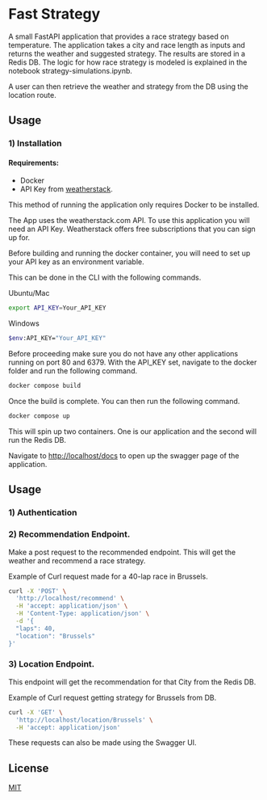 # Fast Strategy

A small FastAPI application that provides a race strategy based on temperature. The application takes a city and race length as inputs and returns the weather and suggested strategy. The results are stored in a Redis DB. The logic for how race strategy is modeled is explained in the notebook strategy-simulations.ipynb. 

A user can then retrieve the weather and strategy from the DB using the location route.

## Usage

### 1) Installation

#### Requirements:
- Docker
- API Key from [weatherstack](https://weatherstack.com). 

This method of running the application only requires Docker to be installed.

The App uses the weatherstack.com API. To use this application you will need an API Key. Weatherstack offers free subscriptions that you can sign up for.

Before building and running the docker container, you will need to set up your API key as an environment variable. 

This can be done in the CLI with the following commands. 

Ubuntu/Mac
```bash
export API_KEY=Your_API_KEY
```

Windows 
```bash
$env:API_KEY="Your_API_KEY"
```

Before proceeding make sure you do not have any other applications running on port 80 and 6379.
With the API_KEY set, navigate to the docker folder and run the following command.

```bash
docker compose build
```

Once the build is complete. You can then run the following command. 

```bash
docker compose up
```

This will spin up two containers. One is our application and the second will run the Redis DB. 

Navigate to [http://localhost/docs](http://localhost/docs) to open up the swagger page of the application. 


## Usage

### 1) Authentication

### 2) Recommendation Endpoint. 

Make a post request to the recommended endpoint. This will get the weather and recommend a race strategy. 

Example of Curl request made for a 40-lap race in Brussels. 

```bash
curl -X 'POST' \
  'http://localhost/recommend' \
  -H 'accept: application/json' \
  -H 'Content-Type: application/json' \
  -d '{
  "laps": 40,
  "location": "Brussels"
}'
```
### 3) Location Endpoint. 

This endpoint will get the recommendation for that City from the Redis DB.

Example of Curl request getting strategy for Brussels from DB. 

```bash
curl -X 'GET' \
  'http://localhost/location/Brussels' \
  -H 'accept: application/json'
```

These requests can also be made using the Swagger UI. 



## License

[MIT](https://choosealicense.com/licenses/mit/)